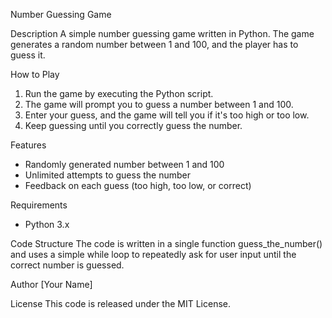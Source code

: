 Number Guessing Game

Description
A simple number guessing game written in Python. The game generates a random number between 1 and 100, and the player has to guess it.

How to Play
1. Run the game by executing the Python script.
2. The game will prompt you to guess a number between 1 and 100.
3. Enter your guess, and the game will tell you if it's too high or too low.
4. Keep guessing until you correctly guess the number.

Features
- Randomly generated number between 1 and 100
- Unlimited attempts to guess the number
- Feedback on each guess (too high, too low, or correct)

Requirements
- Python 3.x

Code Structure
The code is written in a single function guess_the_number() and uses a simple while loop to repeatedly ask for user input until the correct number is guessed.

Author
[Your Name]

License
This code is released under the MIT License.

